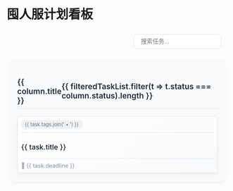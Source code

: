 # 囤人服计划看板

<script setup>
import { ref, computed } from 'vue'

const tasks = ref([
  {
    id: 1,
    title: '商店系统优化',
    status: 'in-progress',
    tags: ['经济', '商店'],
    deadline: '2025-05-24'
  },
  {
    id: 2,
    title: '更多拓展玩法',
    status: 'pending',
    tags: ['玩法'],
    deadline: '2025-06-07'
  },
  {
    id: 3,
    title: '枪械强度平衡',
    status: 'pending',
    tags: ['玩法', '枪械'],
    deadline: '2025-05-27'
  },
  {
    id: 3,
    title: '任务系统',
    status: 'planned',
    tags: ['玩法'],
    deadline: '2025-06-08'
  }
])

const filteredTasks = ref('')

const filteredTaskList = computed(() => {
  if (!filteredTasks.value) return tasks.value
  return tasks.value.filter(t => 
    t.title.toLowerCase().includes(filteredTasks.value.toLowerCase()) || 
    t.tags.some(tag => tag.toLowerCase().includes(filteredTasks.value.toLowerCase()))
  )
})

const getStatusColor = (status) => {
  switch(status) {
    case 'pending': return '#F59E0B'
    case 'planned': return '#8B5CF6'
    case 'in-progress': return '#3B82F6'
    case 'completed': return '#10B981'
    default: return '#9CA3AF'
  }
}
</script>

  <div class="board-container">
    <!-- 搜索与筛选 -->
    <div class="controls">
      <input 
        v-model="filteredTasks"
        placeholder="搜索任务..."
        class="search-input"
      >
    </div>
    <!-- 看板布局 -->
    <div class="board-columns">
      <!-- 列定义 -->
      <div 
        v-for="(column, index) in [
          {status: 'pending', title: '未计划'},
          {status: 'planned', title: '进行中'},
          {status: 'in-progress', title: '持续中'},
          {status: 'completed', title: '已完成'}
        ]" 
        :key="index"
        class="board-column"
      >
        <h3 class="column-title">
          {{ column.title }} 
          <span class="task-count">
            {{ filteredTaskList.filter(t => t.status === column.status).length }}
          </span>
        </h3>
        <!-- 任务卡片 -->
        <div 
          v-for="task in filteredTaskList.filter(t => t.status === column.status)" 
          :key="task.id"
          class="task-card"
          :style="{ backgroundColor: getStatusColor(task.status) + '20' }"
        >
          <div class="task-header">
            <span class="task-tags">
              {{ task.tags.join(' • ') }}
            </span>
          </div>
          <h4 class="task-title">{{ task.title }}</h4>
          <div class="task-footer">
            <span class="deadline">📅 {{ task.deadline }}</span>
          </div>
        </div>
      </div>
    </div>
  </div>

<style scoped>
.board-container {
  padding: 0.5rem;
  max-width: 1200px;
  margin: 0 auto;
}

.controls {
  display: flex;
  justify-content: flex-end;
  margin-bottom: 1.5rem;
}

.search-input {
  padding: 0.5rem 1rem;
  margin-right: 0.5rem;
  border-radius: 8px;
  border: 1px solid #e4e4e4;
  width: 200px;
  transition: all 0.3s ease;
}

.search-input:focus {
  outline: none;
  border-color: #3B82F6;
  box-shadow: 0 0 0 3px rgba(59, 130, 246, 0.2);
}

.filter-btn {
  padding: 0.5rem 1rem;
  background: linear-gradient(to right, #3B82F6, #6366F1);
  color: white;
  border: none;
  border-radius: 8px;
  cursor: pointer;
  transition: transform 0.2s ease;
}

.filter-btn:hover {
  transform: scale(1.05);
}

.search-icon {
  position: absolute;
  right: 1.2rem;
  top: 0.6rem;
  pointer-events: none;
  transition: fill 0.3s ease;
}

.task-icon {
  margin-right: 0.5rem;
  transition: transform 0.3s ease;
}

.task-card:hover .task-icon {
  transform: rotate(15deg);
}

.engagement-icon {
  margin-right: 0.3rem;
  transition: transform 0.3s ease;
}

.likes-count {
  font-size: 0.8rem;
}

.board-columns {
  display: grid;
  grid-template-columns: repeat(auto-fit, minmax(250px, 1fr));
  gap: 1.5rem;
}

.board-column {
  background: #f9fafb;
  padding: 1rem;
  border-radius: 12px;
  box-shadow: 0 4px 6px rgba(0, 0, 0, 0.05);
}

.column-title {
  font-size: 1.1rem;
  font-weight: 600;
  margin-bottom: 1rem;
  display: flex;
  justify-content: space-between;
  align-items: center;
  color: #1f2937;
  border-bottom: 1px solid #e5e7eb;
  padding-bottom: 0.5rem;
}

.task-card {
  background: linear-gradient(145deg, #ffffff, #f8fafc);
  border-radius: 10px;
  padding: 1rem;
  margin-bottom: 1rem;
  box-shadow: 0 4px 6px rgba(0, 0, 0, 0.05);
  transition: all 0.3s ease;
  border: 1px solid #e5e7eb;
}

.task-card:hover {
  transform: translateY(-5px) scale(1.01);
  box-shadow: 0 10px 15px rgba(0, 0, 0, 0.1);
}

.task-card {
  padding: 0.5rem;
  margin: 0.25rem 0;
  border-radius: 0.375rem;
}

.task-header {
  font-size: 0.875rem;
  margin-bottom: 0.25rem;
}

.task-title {
  font-size: 1rem;
  margin-bottom: 0.375rem;
}

.task-footer {
  font-size: 0.75rem;
  opacity: 0.8;
}

.task-header {
  display: flex;
  justify-content: space-between;
  align-items: center;
  margin-bottom: 0.5rem;
  padding-bottom: 0.5rem;
  border-bottom: 1px solid #e5e7eb;
}

.task-icon {
  display: inline-block;
  width: 20px;
  height: 20px;
  background-size: cover;
  transition: transform 0.3s ease;
}

.task-card:hover .task-icon {
  transform: rotate(15deg);
}

.task-tags {
  font-size: 0.7rem;
  color: #6b7280;
  background: rgba(107, 114, 128, 0.1);
  padding: 0.2rem 0.5rem;
  border-radius: 6px;
}

.task-title {
  font-size: 1rem;
  margin-bottom: 1rem;
  color: #111827;
  font-weight: 500;
}

.task-footer {
  display: flex;
  justify-content: space-between;
  align-items: center;
  margin-top: 0.5rem;
  padding-top: 0.5rem;
  border-top: 1px solid #e5e7eb;
}

.deadline {
  color: #6b7280;
  font-size: 0.8rem;
  display: flex;
  align-items: center;
  gap: 0.3rem;
}

.engagement {
  display: flex;
  gap: 0.5rem;
}

.likes, .comments {
  font-size: 0.8rem;
  display: flex;
  align-items: center;
  gap: 0.2rem;
  padding: 0.2rem 0.5rem;
  border-radius: 6px;
  transition: all 0.2s ease;
}

.likes:hover {
  background: rgba(59, 130, 246, 0.1);
}

.comments:hover {
  background: rgba(147, 197, 253, 0.1);
}

/* 响应式设计 */
@media (max-width: 768px) {
  .board-columns {
    grid-template-columns: 1fr;
  }
  
  .controls {
    flex-direction: column;
  }
  
  .search-input {
    margin-bottom: 0.5rem;
  }
}
</style>